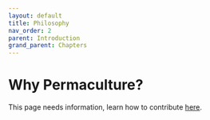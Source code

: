 ```yaml
---
layout: default
title: Philosophy
nav_order: 2
parent: Introduction
grand_parent: Chapters
---
```


# Why Permaculture?

This page needs information, learn how to contribute [here](https://openpermaculture.com/CONTRIBUTING.html).

